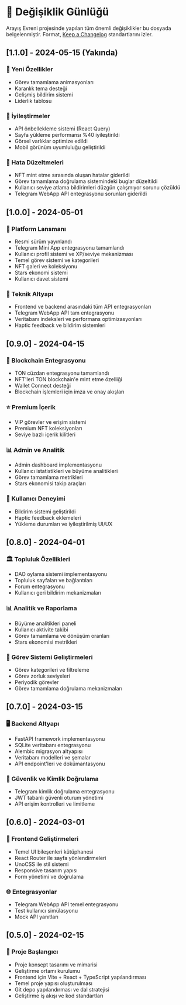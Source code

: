 # 📝 Değişiklik Günlüğü

Arayış Evreni projesinde yapılan tüm önemli değişiklikler bu dosyada belgelenmiştir. Format, [Keep a Changelog](https://keepachangelog.com/tr/1.0.0/) standartlarını izler.

## [1.1.0] - 2024-05-15 (Yakında)

### 🚀 Yeni Özellikler
- Görev tamamlama animasyonları
- Karanlık tema desteği
- Gelişmiş bildirim sistemi
- Liderlik tablosu

### 🔧 İyileştirmeler
- API önbellekleme sistemi (React Query)
- Sayfa yükleme performansı %40 iyileştirildi
- Görsel varlıklar optimize edildi
- Mobil görünüm uyumluluğu geliştirildi

### 🐛 Hata Düzeltmeleri
- NFT mint etme sırasında oluşan hatalar giderildi
- Görev tamamlama doğrulama sistemindeki buglar düzeltildi
- Kullanıcı seviye atlama bildirimleri düzgün çalışmıyor sorunu çözüldü
- Telegram WebApp API entegrasyonu sorunları giderildi

## [1.0.0] - 2024-05-01

### 🚀 Platform Lansmanı
- Resmi sürüm yayınlandı
- Telegram Mini App entegrasyonu tamamlandı
- Kullanıcı profil sistemi ve XP/seviye mekanizması
- Temel görev sistemi ve kategorileri
- NFT galeri ve koleksiyonu
- Stars ekonomi sistemi
- Kullanıcı davet sistemi

### 🔧 Teknik Altyapı
- Frontend ve backend arasındaki tüm API entegrasyonları
- Telegram WebApp API tam entegrasyonu
- Veritabanı indeksleri ve performans optimizasyonları
- Haptic feedback ve bildirim sistemleri

## [0.9.0] - 2024-04-15

### 🚀 Blockchain Entegrasyonu
- TON cüzdan entegrasyonu tamamlandı
- NFT'leri TON blockchain'e mint etme özelliği
- Wallet Connect desteği
- Blockchain işlemleri için imza ve onay akışları

### ⭐ Premium İçerik
- VIP görevler ve erişim sistemi
- Premium NFT koleksiyonları
- Seviye bazlı içerik kilitleri

### 📊 Admin ve Analitik
- Admin dashboard implementasyonu
- Kullanıcı istatistikleri ve büyüme analitikleri
- Görev tamamlama metrikleri
- Stars ekonomisi takip araçları

### 📱 Kullanıcı Deneyimi
- Bildirim sistemi geliştirildi
- Haptic feedback eklemeleri
- Yükleme durumları ve iyileştirilmiş UI/UX

## [0.8.0] - 2024-04-01

### 🏛️ Topluluk Özellikleri
- DAO oylama sistemi implementasyonu
- Topluluk sayfaları ve bağlantıları
- Forum entegrasyonu
- Kullanıcı geri bildirim mekanizmaları

### 📊 Analitik ve Raporlama
- Büyüme analitikleri paneli
- Kullanıcı aktivite takibi
- Görev tamamlama ve dönüşüm oranları
- Stars ekonomisi metrikleri

### 🎯 Görev Sistemi Geliştirmeleri
- Görev kategorileri ve filtreleme
- Görev zorluk seviyeleri
- Periyodik görevler
- Görev tamamlama doğrulama mekanizmaları

## [0.7.0] - 2024-03-15

### 🖥️ Backend Altyapı
- FastAPI framework implementasyonu
- SQLite veritabanı entegrasyonu
- Alembic migrasyon altyapısı
- Veritabanı modelleri ve şemalar
- API endpoint'leri ve dokümantasyonu

### 🔐 Güvenlik ve Kimlik Doğrulama
- Telegram kimlik doğrulama entegrasyonu
- JWT tabanlı güvenli oturum yönetimi
- API erişim kontrolleri ve limitleme

## [0.6.0] - 2024-03-01

### 🎨 Frontend Geliştirmeleri
- Temel UI bileşenleri kütüphanesi
- React Router ile sayfa yönlendirmeleri
- UnoCSS ile stil sistemi
- Responsive tasarım yapısı
- Form yönetimi ve doğrulama

### 🌐 Entegrasyonlar
- Telegram WebApp API temel entegrasyonu
- Test kullanıcı simülasyonu
- Mock API yanıtları

## [0.5.0] - 2024-02-15

### 🏁 Proje Başlangıcı
- Proje konsept tasarımı ve mimarisi
- Geliştirme ortamı kurulumu
- Frontend için Vite + React + TypeScript yapılandırması
- Temel proje yapısı oluşturulması
- Git depo yapılandırması ve dal stratejisi
- Geliştirme iş akışı ve kod standartları